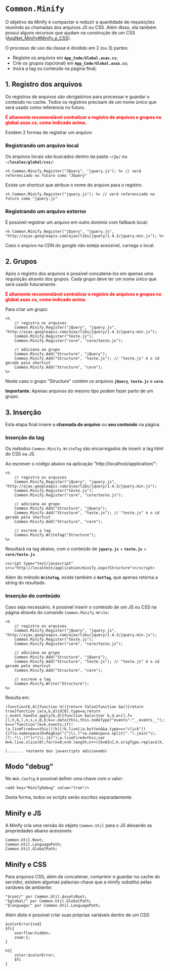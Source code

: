 # `Common.Minify` #

O objetivo da Minify é compactar e reduzir a quantidade de requisições reunindo as chamadas dos arquivos JS ou CSS.
Além disso, ela também possui alguns recursos que ajudam na construção de um CSS ([AspNet\_Minify#Minify\_e\_CSS](AspNet_Minify#Minify_e_CSS.md)).

O processo de uso da classe é dividido em 2 (ou 3) partes:

  * Registre os arquivos em **`App_Code/Global.asax.cs`**;
  * Crie os grupos (opcional) em **`App_Code/Global.asax.cs`**;
  * Insira a tag ou conteúdo na página final;

## 1. Registro dos arquivos ##

Os registros de arquivos são obrigatórios para processar e guardar o conteúdo no cache. Todos os registros precisam de um nome único que será usado como referencia no futuro.

<font color='#ff0000'><b>É altamente recomendável centralizar o registro de arquivos e grupos no global.asax.cs, como indicado acima.</b></font>

Existem 2 formas de registrar um arquivo:

### Registrando um arquivo local ###

Os arquivos locais são buscados dentro da pasta **`~/js/`** ou **`~/locales/global/css/`**:
```
<% Common.Minify.Register("JQuery", "jquery.js"); %> // será referenciado no futuro como "JQuery"
```

Existe um shortcut que atribue o nome do arquivo para o registro:
```
<% Common.Minify.Register("jquery.js"); %> // será referenciado no futuro como "jquery.js"
```


### Registrando um arquivo externo ###

É possível registrar um arquivo em outro domínio com fallback local:
```
<% Common.Minify.Register("jQuery", "jquery.js", "http://ajax.googleapis.com/ajax/libs/jquery/1.4.3/jquery.min.js"); %>
```
Caso o arquivo na CDN do google não esteja acessível, carrega o local.


## 2. Grupos ##

Após o registro dos arquivos é possível concatená-los em apenas uma requisição através dos grupos.
Cada grupo deve ter um nome único que será usado futuramente.

<font color='#ff0000'><b>É altamente recomendável centralizar o registro de arquivos e grupos no global.asax.cs, como indicado acima.</b></font>

Para criar um grupo:
```
<%
	// registra os arquivos
	Common.Minify.Register("jQuery", "jquery.js", "http://ajax.googleapis.com/ajax/libs/jquery/1.4.3/jquery.min.js");
	Common.Minify.Register("teste.js");
	Common.Minify.Register("core", "core/teste.js");
	
	// adiciona ao grupo
	Common.Minify.Add("Structure", "jQuery");
	Common.Minify.Add("Structure", "teste.js"); // "teste.js" é o id gerado pelo shortcut
	Common.Minify.Add("Structure", "core");
%>
```
Neste caso o grupo "Structure" contém os arquivos **`jQuery`**, **`teste.js`** e **`core`**.

**Importante**: Apenas arquivos do mesmo tipo podem fazer parte de um grupo.

## 3. Inserção ##

Esta etapa final insere a **chamada do arquivo** ou **seu conteúdo** na página.

### Inserção da tag ###

Os métodos `Common.Minify.WriteTag` são encarregados de inserir a tag html do CSS ou JS.

Ao escrever o código abaixo na aplicação "http://localhost/application/":
```
<%
	// registra os arquivos
	Common.Minify.Register("jQuery", "jquery.js", "http://ajax.googleapis.com/ajax/libs/jquery/1.4.3/jquery.min.js");
	Common.Minify.Register("teste.js");
	Common.Minify.Register("core", "core/teste.js");

	// adiciona ao grupo
	Common.Minify.Add("Structure", "jQuery");
	Common.Minify.Add("Structure", "teste.js"); // "teste.js" é o id gerado pelo shortcut
	Common.Minify.Add("Structure", "core");
	
	// escreve a tag
	Common.Minify.WriteTag("Structure");
%>
```

Resultará na tag abaixo, com o conteúdo de **`jquery.js`** + **`teste.js`** + **`core/teste.js`**.
```
<script type="text/javascript" src="http://localhost/application/minify.aspx?Structure"></script>
```

Além do método **`WriteTag`**, existe também o **`GetTag`**, que apenas retorna a string do resultado.

### Inserção do conteúdo ###

Caso seja necessário, é possível inserir o conteúdo de um JS ou CSS na página através do comando `Common.Minify.Write`:

```
<%
	// registra os arquivos
	Common.Minify.Register("jQuery", "jquery.js", "http://ajax.googleapis.com/ajax/libs/jquery/1.4.3/jquery.min.js");
	Common.Minify.Register("teste.js");
	Common.Minify.Register("core", "core/teste.js");

	// adiciona ao grupo
	Common.Minify.Add("Structure", "jQuery");
	Common.Minify.Add("Structure", "teste.js"); // "teste.js" é o id gerado pelo shortcut
	Common.Minify.Add("Structure", "core");
	
	// escreve a tag
	Common.Minify.Write("Structure");
%>
```
Resulta em:
```
(function(E,A){function U(){return false}function ba(){return true}function ja(a,b,d){d[0].type=a;return c.event.handle.apply(b,d)}function Ga(a){var b,d,e=[],f=[],h,k,l,n,s,v,B,D;k=c.data(this,this.nodeType?"events":"__events__");if(typeof k==="function")k=k.events;if(!(a.liveFired===this||!k||!k.live||a.button&&a.type==="click")){if(a.namespace)D=RegExp("(^|\\.)"+a.namespace.split(".").join("\\.(?:.*\\.)?")+"(\\.|$)");a.liveFired=this;var H=k.live.slice(0);for(n=0;n<H.length;n++){k=H[n];k.origType.replace(X,

(....... restante dos javascripts adicionado)
```


## Modo "debug" ##

No `Web.Config` é possível definir uma chave com o valor:
```
<add key="MinifyDebug" value="true"/>
```

Desta forma, todos os scripts serão escritos separadamente.


## Minify e JS ##

A Minify cria uma versão do objeto `Common.Util` para o JS deixando as propriedades abaixo acessíveis:

```
Common.Util.Root;
Common.Util.LanguagePath;
Common.Util.GlobalPath;
```

## Minify e CSS ##

Para arquivos CSS, além de concatenar, comprimir e guardar no cache do servidor, existem algumas palavras-chave que a minify substitui pelas variáveis de ambiente:

```
"$root/" por Common.Util.AssetsRoot;
"$global/" por Common.Util.GlobalPath;
"$language/" por Common.Util.LanguagePath;
```

Além disto é possível criar suas próprias variáveis dentro de um CSS:
```
$colorError{red}
$fc{
	overflow:hidden;
	zoom:1;
}

h1{
	color:$colorError;
	$fc
}
```